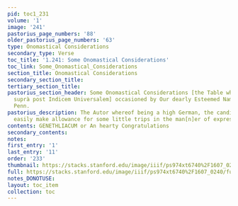 ```yaml
---
pid: toc1_231
volume: '1'
image: '241'
pastorius_page_numbers: '88'
older_pastorius_page_numbers: '63'
type: Onomastical Considerations
secondary_type: Verse
toc_title: '1.241: Some Onomastical Considerations'
toc_link: Some_Onomastical_Considerations
section_title: Onomastical Considerations
secondary_section_title: 
tertiary_section_title: 
pastorius_section_header: Some Onomastical Considerations [the Table whereof vide
  suprà post Indicem Universalem] occasioned by Our dearly Esteemed Name-Sake John
  Penn.
pastorius_description: The Autor whereof being a high German, the candid Readers will
  easily make allowance for some little trips in the man[n]er of expressions.
contents: GENETHLIACUM or An hearty Congratulations
secondary_contents: 
notes: 
first_entry: '1'
last_entry: '11'
order: '233'
thumbnail: https://stacks.stanford.edu/image/iiif/ps974xt6740%2F1607_0240/full/100,/0/default.jpg
full: https://stacks.stanford.edu/image/iiif/ps974xt6740%2F1607_0240/full/full/0/default.jpg
notes_DONOTUSE: 
layout: toc_item
collection: toc
---
```

